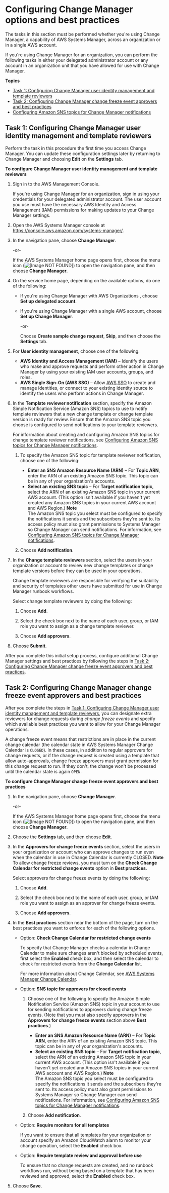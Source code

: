 # Configuring Change Manager options and best practices<a name="change-manager-account-setup"></a>

The tasks in this section must be performed whether you're using Change Manager, a capability of AWS Systems Manager, across an organization or in a single AWS account\.

If you're using Change Manager for an organization, you can perform the following tasks in either your delegated administrator account or any account in an organization unit that you have allowed for use with Change Manager\.

**Topics**
+ [Task 1: Configuring Change Manager user identity management and template reviewers](#cm-configure-account-task-1)
+ [Task 2: Configuring Change Manager change freeze event approvers and best practices](#cm-configure-account-task-2)
+ [Configuring Amazon SNS topics for Change Manager notifications](change-manager-sns-setup.md)

## Task 1: Configuring Change Manager user identity management and template reviewers<a name="cm-configure-account-task-1"></a>

Perform the task in this procedure the first time you access Change Manager\. You can update these configuration settings later by returning to Change Manager and choosing **Edit** on the **Settings** tab\.

**To configure Change Manager user identity management and template reviewers**

1. Sign in to the AWS Management Console\.

   If you're using Change Manager for an organization, sign in using your credentials for your delegated administrator account\. The user account you use must have the necessary AWS Identity and Access Management \(IAM\) permissions for making updates to your Change Manager settings\.

1. Open the AWS Systems Manager console at [https://console\.aws\.amazon\.com/systems\-manager/](https://console.aws.amazon.com/systems-manager/)\.

1. In the navigation pane, choose **Change Manager**\.

   \-or\-

   If the AWS Systems Manager home page opens first, choose the menu icon \(![\[Image NOT FOUND\]](http://docs.aws.amazon.com/systems-manager/latest/userguide/images/menu-icon-small.png)\) to open the navigation pane, and then choose **Change Manager**\.

1. On the service home page, depending on the available options, do one of the following:
   + If you're using Change Manager with AWS Organizations , choose **Set up delegated account**\.
   + If you're using Change Manager with a single AWS account, choose **Set up Change Manager**\.

     \-or\-

     Choose **Create sample change request**, **Skip**, and then choose the **Settings** tab\.

1. For **User identity management**, choose one of the following\.
   + **AWS Identity and Access Management \(IAM\)** – Identify the users who make and approve requests and perform other action in Change Manager by using your existing IAM user accounts, groups, and roles\.
   + **AWS Single Sign\-On \(AWS SSO\)** – Allow [AWS SSO](https://docs.aws.amazon.com/singlesignon/latest/userguide/) to create and manage identities, or connect to your existing identity source to identify the users who perform actions in Change Manager\.

1. In the **Template reviewer notification** section, specify the Amazon Simple Notification Service \(Amazon SNS\) topics to use to notify template reviewers that a new change template or change template version is ready for review\. Ensure that the Amazon SNS topic you choose is configured to send notifications to your template reviewers\. 

   For information about creating and configuring Amazon SNS topics for change template reviewer notifications, see [Configuring Amazon SNS topics for Change Manager notifications](change-manager-sns-setup.md)\.

   1. To specify the Amazon SNS topic for template reviewer notification, choose one of the following:
      + **Enter an SNS Amazon Resource Name \(ARN\)** – For **Topic ARN**, enter the ARN of an existing Amazon SNS topic\. This topic can be in any of your organization's accounts\.
      + **Select an existing SNS topic** – For **Target notification topic**, select the ARN of an existing Amazon SNS topic in your current AWS account\. \(This option isn't available if you haven't yet created any Amazon SNS topics in your current AWS account and AWS Region\.\)
**Note**  
The Amazon SNS topic you select must be configured to specify the notifications it sends and the subscribers they're sent to\. Its access policy must also grant permissions to Systems Manager so Change Manager can send notifications\. For information, see [Configuring Amazon SNS topics for Change Manager notifications](change-manager-sns-setup.md)\. 

   1. Choose **Add notification**\.

1. In the **Change template reviewers** section, select the users in your organization or account to review new change templates or change template versions before they can be used in your operations\. 

   Change template reviewers are responsible for verifying the suitability and security of templates other users have submitted for use in Change Manager runbook workflows\.

   Select change template reviewers by doing the following:

   1. Choose **Add**\.

   1. Select the check box next to the name of each user, group, or IAM role you want to assign as a change template reviewer\.

   1. Choose **Add approvers**\.

1. Choose **Submit**\.

 After you complete this initial setup process, configure additional Change Manager settings and best practices by following the steps in [Task 2: Configuring Change Manager change freeze event approvers and best practices](#cm-configure-account-task-2)\.

## Task 2: Configuring Change Manager change freeze event approvers and best practices<a name="cm-configure-account-task-2"></a>

After you complete the steps in [Task 1: Configuring Change Manager user identity management and template reviewers](#cm-configure-account-task-1), you can designate extra reviewers for change requests during *change freeze events* and specify which available best practices you want to allow for your Change Manager operations\.

A change freeze event means that restrictions are in place in the current change calendar \(the calendar state in AWS Systems Manager Change Calendar is `CLOSED`\)\. In these cases, in addition to regular approvers for change requests, or if the change request is created using a template that allow auto\-approvals, change freeze approvers must grant permission for this change request to run\. If they don't, the change won't be processed until the calendar state is again `OPEN`\.

**To configure Change Manager change freeze event approvers and best practices**

1. In the navigation pane, choose **Change Manager**\.

   \-or\-

   If the AWS Systems Manager home page opens first, choose the menu icon \(![\[Image NOT FOUND\]](http://docs.aws.amazon.com/systems-manager/latest/userguide/images/menu-icon-small.png)\) to open the navigation pane, and then choose **Change Manager**\.

1. Choose the **Settings** tab, and then choose **Edit**\.

1. In the **Approvers for change freeze events** section, select the users in your organization or account who can approve changes to run even when the calendar in use in Change Calendar is currently CLOSED\.
**Note**  
To allow change freeze reviews, you must turn on the **Check Change Calendar for restricted change events** option in **Best practices**\.

   Select approvers for change freeze events by doing the following:

   1. Choose **Add**\.

   1. Select the check box next to the name of each user, group, or IAM role you want to assign as an approver for change freeze events\.

   1. Choose **Add approvers**\.

1. In the **Best practices** section near the bottom of the page, turn on the best practices you want to enforce for each of the following options\.
   + Option: **Check Change Calendar for restricted change events**

     To specify that Change Manager checks a calendar in Change Calendar to make sure changes aren't blocked by scheduled events, first select the **Enabled** check box, and then select the calendar to check for restricted events from the **Change Calendar** list\.

     For more information about Change Calendar, see [AWS Systems Manager Change Calendar](systems-manager-change-calendar.md)\.
   + Option: **SNS topic for approvers for closed events**

     1. Choose one of the following to specify the Amazon Simple Notification Service \(Amazon SNS\) topic in your account to use for sending notifications to approvers during change freeze events\. \(Note that you must also specify approvers in the **Approvers for change freeze events** section above **Best practices**\.\)
        + **Enter an SNS Amazon Resource Name \(ARN\)** – For **Topic ARN**, enter the ARN of an existing Amazon SNS topic\. This topic can be in any of your organization's accounts\.
        + **Select an existing SNS topic** – For **Target notification topic**, select the ARN of an existing Amazon SNS topic in your current AWS account\. \(This option isn't available if you haven't yet created any Amazon SNS topics in your current AWS account and AWS Region\.\)
**Note**  
The Amazon SNS topic you select must be configured to specify the notifications it sends and the subscribers they're sent to\. Its access policy must also grant permissions to Systems Manager so Change Manager can send notifications\. For information, see [Configuring Amazon SNS topics for Change Manager notifications](change-manager-sns-setup.md)\. 

     1. Choose **Add notification**\.
   + Option: **Require monitors for all templates**

     If you want to ensure that all templates for your organization or account specify an Amazon CloudWatch alarm to monitor your change operation, select the **Enabled** check box\.
   + Option: **Require template review and approval before use**

     To ensure that no change requests are created, and no runbook workflows run, without being based on a template that has been reviewed and approved, select the **Enabled** check box\.

1. Choose **Save**\.